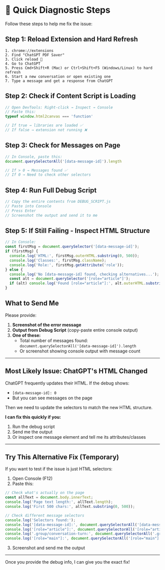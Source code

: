 # 🔧 Quick Diagnostic Steps

Follow these steps to help me fix the issue:

## Step 1: Reload Extension and Hard Refresh

```
1. chrome://extensions
2. Find "ChatGPT PDF Saver" 
3. Click reload 🔄
4. Go to ChatGPT
5. Press Cmd+Shift+R (Mac) or Ctrl+Shift+F5 (Windows/Linux) to hard refresh
6. Start a new conversation or open existing one
7. Type a message and get a response from ChatGPT
```

## Step 2: Check if Content Script is Loading

```javascript
// Open DevTools: Right-click → Inspect → Console
// Paste this:
typeof window.html2canvas === 'function'

// If true → libraries are loaded ✅
// If false → extension not running ❌
```

## Step 3: Check for Messages on Page

```javascript
// In Console, paste this:
document.querySelectorAll('[data-message-id]').length

// If > 0 → Messages found ✅
// If 0 → Need to check other selectors
```

## Step 4: Run Full Debug Script

```javascript
// Copy the entire contents from DEBUG_SCRIPT.js
// Paste into Console
// Press Enter
// Screenshot the output and send it to me
```

## Step 5: If Still Failing - Inspect HTML Structure

```javascript
// In Console:
const firstMsg = document.querySelector('[data-message-id]');
if (firstMsg) {
  console.log('HTML:', firstMsg.outerHTML.substring(0, 500));
  console.log('Classes:', firstMsg.className);
  console.log('Role:', firstMsg.getAttribute('role'));
} else {
  console.log('No [data-message-id] found, checking alternatives...');
  const alt = document.querySelector('[role="article"]');
  if (alt) console.log('Found [role="article"]:', alt.outerHTML.substring(0, 500));
}
```

## What to Send Me

Please provide:

1. **Screenshot of the error message**
2. **Output from Debug Script** (copy-paste entire console output)
3. **One of these:**
   - Total number of messages found: `document.querySelectorAll('[data-message-id]').length`
   - Or screenshot showing console output with message count

---

## Most Likely Issue: ChatGPT's HTML Changed

ChatGPT frequently updates their HTML. If the debug shows:
- `[data-message-id]: 0`
- But you can see messages on the page

Then we need to update the selectors to match the new HTML structure.

**I can fix this quickly if you:**
1. Run the debug script
2. Send me the output
3. Or inspect one message element and tell me its attributes/classes

---

## Try This Alternative Fix (Temporary)

If you want to test if the issue is just HTML selectors:

1. Open Console (F12)
2. Paste this:

```javascript
// Check what's actually on the page
const allText = document.body.innerText;
console.log('Page text length:', allText.length);
console.log('First 500 chars:', allText.substring(0, 500));

// Check different message selectors
console.log('Selectors found:');
console.log('[data-message-id]:', document.querySelectorAll('[data-message-id]').length);
console.log('[role="article"]:', document.querySelectorAll('[role="article"]').length);  
console.log('.group/conversation-turn:', document.querySelectorAll('.group\\/conversation-turn').length);
console.log('[role="main"]:', document.querySelectorAll('[role="main"]').length);
```

3. Screenshot and send me the output

---

Once you provide the debug info, I can give you the exact fix!
